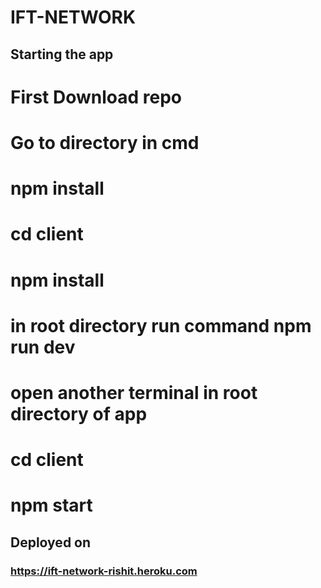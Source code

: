 # IFT-NETWORK
## Starting the app 
# First Download repo
# Go to directory in cmd 
# npm install
# cd client 
# npm install
# in root directory run command npm run dev
# open another terminal in root directory of app 
# cd client 
# npm start

## Deployed on
### https://ift-network-rishit.heroku.com

